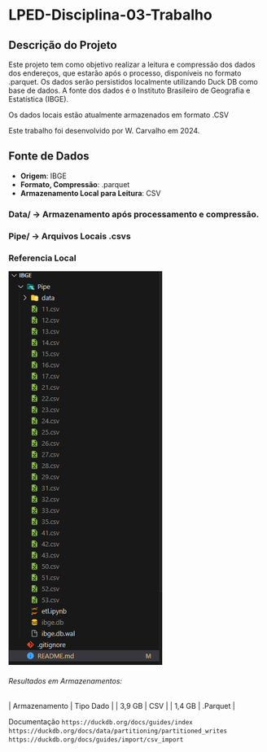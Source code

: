 # LPED-Disciplina-03-Trabalho

## Descrição do Projeto
Este projeto tem como objetivo realizar a leitura e compressão dos dados dos endereços, que estarão após o processo, disponíveis no formato .parquet. Os dados serão persistidos localmente utilizando Duck DB como base de dados. A fonte dos dados é o Instituto Brasileiro de Geografia e Estatística (IBGE).

Os dados locais estão atualmente armazenados em formato .CSV

Este trabalho foi desenvolvido por W. Carvalho em 2024.

## Fonte de Dados
- **Origem**: IBGE
- **Formato, Compressão**: .parquet
- **Armazenamento Local para Leitura**: CSV

### Data/ -> Armazenamento após processamento e compressão.
### Pipe/ -> Arquivos Locais .csvs

### Referencia Local

![Versão Local](image.png)

###### Resultados em Armazenamentos: 
| Armazenamento  | Tipo Dado  |
|  3,9 GB |   CSV |
|  1,4 GB |  .Parquet |



Documentação
``https://duckdb.org/docs/guides/index``
``https://duckdb.org/docs/data/partitioning/partitioned_writes``
``https://duckdb.org/docs/guides/import/csv_import``

